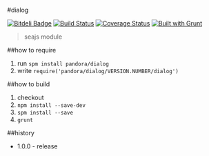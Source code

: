 #dialog

[![Bitdeli Badge](https://d2weczhvl823v0.cloudfront.net/crossjs/dialog/trend.png)](https://bitdeli.com/free "Bitdeli Badge")
[![Build Status](https://api.travis-ci.org/crossjs/dialog.png?branch=master)](http://travis-ci.org/crossjs/dialog)
[![Coverage Status](https://coveralls.io/repos/crossjs/dialog/badge.png?branch=master)](https://coveralls.io/r/crossjs/dialog?branch=master)
[![Built with Grunt](https://cdn.gruntjs.com/builtwith.png)](http://gruntjs.com/)

 > seajs module

##how to require

1. run `spm install pandora/dialog`
1. write `require('pandora/dialog/VERSION.NUMBER/dialog')`

##how to build

1. checkout
1. `npm install --save-dev`
1. `spm install --save`
1. `grunt`

##history

- 1.0.0 - release
